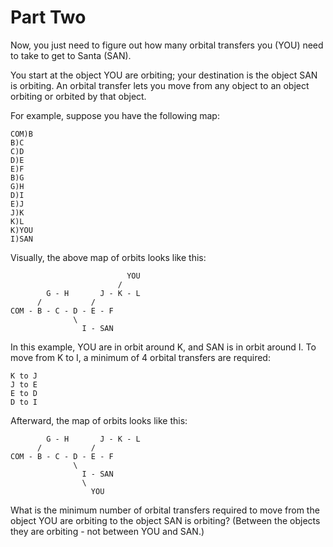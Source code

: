 # Part Two

Now, you just need to figure out how many orbital transfers you (YOU) need to take to get to Santa (SAN).

You start at the object YOU are orbiting; your destination is the object SAN is orbiting. An orbital transfer lets you move from any object to an object orbiting or orbited by that object.

For example, suppose you have the following map:

    COM)B
    B)C
    C)D
    D)E
    E)F
    B)G
    G)H
    D)I
    E)J
    J)K
    K)L
    K)YOU
    I)SAN

Visually, the above map of orbits looks like this:

                              YOU
                            /
            G - H       J - K - L
          /           /
    COM - B - C - D - E - F
                  \
                    I - SAN

In this example, YOU are in orbit around K, and SAN is in orbit around I. To move from K to I, a minimum of 4 orbital transfers are required:

    K to J
    J to E
    E to D
    D to I

Afterward, the map of orbits looks like this:

            G - H       J - K - L
          /           /
    COM - B - C - D - E - F
                  \
                    I - SAN
                    \
                      YOU
What is the minimum number of orbital transfers required to move from the object YOU are orbiting to the object SAN is orbiting? (Between the objects they are orbiting - not between YOU and SAN.)